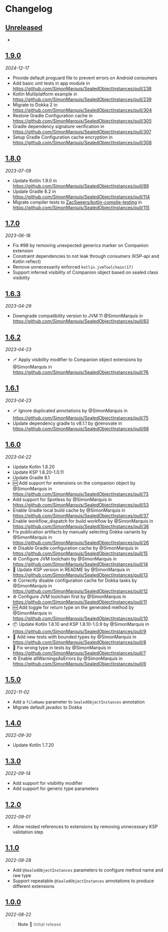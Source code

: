 # Changelog

## [Unreleased]

- 

## [1.9.0]

_2024-12-17_

- Provide default proguard file to prevent errors on Android consumers
- Add basic unit tests in app module in https://github.com/SimonMarquis/SealedObjectInstances/pull/238
- Kotlin Multiplatform example in https://github.com/SimonMarquis/SealedObjectInstances/pull/239
- Migrate to Dokka 2 in https://github.com/SimonMarquis/SealedObjectInstances/pull/304
- Restore Gradle Configuration cache in https://github.com/SimonMarquis/SealedObjectInstances/pull/305
- Gradle dependency signature verification in https://github.com/SimonMarquis/SealedObjectInstances/pull/307
- Setup Gradle Configuration cache encryption in https://github.com/SimonMarquis/SealedObjectInstances/pull/308

## [1.8.0]

_2023-07-09_

- Update Kotlin 1.9.0 in https://github.com/SimonMarquis/SealedObjectInstances/pull/89
- Update Gradle 8.2 in https://github.com/SimonMarquis/SealedObjectInstances/pull/114
- Migrate compiler tests to [ZacSweers/kotlin-compile-testing](https://github.com/ZacSweers/redacted-compiler-plugin) in https://github.com/SimonMarquis/SealedObjectInstances/pull/115

## [1.7.0]

_2023-06-18_

- Fix #98 by removing unexpected generics marker on Companion extension
- Constraint dependencies to not leak through consumers (KSP-api and Kotlin reflect)
- Remove unnecessarily enforced `kotlin.jvmToolchain(17)`
- Support inferred visibility of Companion object based on sealed class visibility

## [1.6.3]

_2023-04-29_

- Downgrade compatibility version to JVM 11 @SimonMarquis in https://github.com/SimonMarquis/SealedObjectInstances/pull/83

## [1.6.2]

_2023-04-23_

- 🩹 Apply visibility modifier to Companion object extensions by @SimonMarquis in https://github.com/SimonMarquis/SealedObjectInstances/pull/76

## [1.6.1]

_2023-04-23_

- 🩹 Ignore duplicated annotations by @SimonMarquis in https://github.com/SimonMarquis/SealedObjectInstances/pull/75
- Update dependency gradle to v8.1.1 by @renovate in https://github.com/SimonMarquis/SealedObjectInstances/pull/68

## [1.6.0]

_2023-04-22_

- Update Kotlin 1.8.20
- Update KSP 1.8.20-1.0.11
- Update Gradle 8.1
- 🆕 Add support for extensions on the companion object by @SimonMarquis in https://github.com/SimonMarquis/SealedObjectInstances/pull/73
- Add support for Spotless by @SimonMarquis in https://github.com/SimonMarquis/SealedObjectInstances/pull/53
- Enable Gradle local build cache by @SimonMarquis in https://github.com/SimonMarquis/SealedObjectInstances/pull/37
- Enable workflow_dispatch for build workflow by @SimonMarquis in https://github.com/SimonMarquis/SealedObjectInstances/pull/36
- Fix publication artifacts by manually selecting Dokka variants by @SimonMarquis in https://github.com/SimonMarquis/SealedObjectInstances/pull/26
- ⚙️ Disable Gradle configuration cache by @SimonMarquis in https://github.com/SimonMarquis/SealedObjectInstances/pull/15
- ⚙️ Configure JVM toolchain by @SimonMarquis in https://github.com/SimonMarquis/SealedObjectInstances/pull/14
- 📝 Update KSP version in README by @SimonMarquis in https://github.com/SimonMarquis/SealedObjectInstances/pull/13
- ⚙️ Correctly disable configuration cache for Dokka tasks by @SimonMarquis in https://github.com/SimonMarquis/SealedObjectInstances/pull/12
- ⚙️ Configure JVM toolchain first by @SimonMarquis in https://github.com/SimonMarquis/SealedObjectInstances/pull/11
- 🆕 Add toggle for return type on the generated method by @SimonMarquis in https://github.com/SimonMarquis/SealedObjectInstances/pull/10
- 📦 Update Kotlin 1.8.10 and KSP 1.8.10-1.0.9 by @SimonMarquis in https://github.com/SimonMarquis/SealedObjectInstances/pull/9
- 🧪 Add new tests with bounded types by @SimonMarquis in https://github.com/SimonMarquis/SealedObjectInstances/pull/8
- 🐛 Fix wrong type in tests by @SimonMarquis in https://github.com/SimonMarquis/SealedObjectInstances/pull/7
- ⚙️ Enable allWarningsAsErrors by @SimonMarquis in https://github.com/SimonMarquis/SealedObjectInstances/pull/6

## [1.5.0]

_2022-11-02_

- Add a `fileName` parameter to `SealedObjectInstances` annotation
- Migrate default javadoc to Dokka

## [1.4.0]

_2022-09-30_

- Update Kotlin 1.7.20

## [1.3.0]

_2022-09-14_

- Add support for visibility modifier
- Add support for generic type parameters

## [1.2.0]

_2022-09-01_

- Allow nested references to extensions by removing unnecessary KSP validation step

## [1.1.0]

_2022-08-28_

- Add `@SealedObjectInstances` parameters to configure method name and raw type
- Support repeatable `@SealedObjectInstances` annotations to produce different extensions

## [1.0.0]

_2022-08-22_

> **Note** 🎉 Initial release

[Unreleased]: https://github.com/SimonMarquis/SealedObjectInstances/compare/1.9.0...HEAD
[1.9.0]: https://github.com/SimonMarquis/SealedObjectInstances/releases/tag/1.9.0
[1.8.0]: https://github.com/SimonMarquis/SealedObjectInstances/releases/tag/1.8.0
[1.7.0]: https://github.com/SimonMarquis/SealedObjectInstances/releases/tag/1.7.0
[1.6.3]: https://github.com/SimonMarquis/SealedObjectInstances/releases/tag/1.6.3
[1.6.2]: https://github.com/SimonMarquis/SealedObjectInstances/releases/tag/1.6.2
[1.6.1]: https://github.com/SimonMarquis/SealedObjectInstances/releases/tag/1.6.1
[1.6.0]: https://github.com/SimonMarquis/SealedObjectInstances/releases/tag/1.6.0
[1.5.0]: https://github.com/SimonMarquis/SealedObjectInstances/releases/tag/1.5.0
[1.4.0]: https://github.com/SimonMarquis/SealedObjectInstances/releases/tag/1.4.0
[1.3.0]: https://github.com/SimonMarquis/SealedObjectInstances/releases/tag/1.3.0
[1.2.0]: https://github.com/SimonMarquis/SealedObjectInstances/releases/tag/1.2.0
[1.1.0]: https://github.com/SimonMarquis/SealedObjectInstances/releases/tag/1.1.0
[1.0.0]: https://github.com/SimonMarquis/SealedObjectInstances/releases/tag/1.0.0
